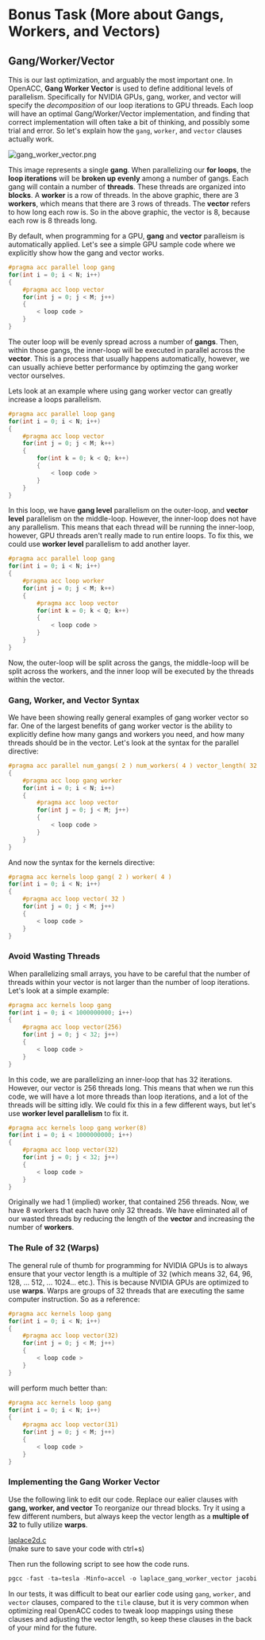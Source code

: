 # Bonus Task (More about Gangs, Workers, and Vectors)

## Gang/Worker/Vector

This is our last optimization, and arguably the most important one. In OpenACC, **Gang Worker Vector** is used to define additional levels of parallelism. Specifically for NVIDIA GPUs, gang, worker, and vector will specify the *decomposition* of our loop iterations to GPU threads. Each loop will have an optimal Gang/Worker/Vector implementation, and finding that correct implementation will often take a bit of thinking, and possibly some trial and error. So let's explain how the `gang`, `worker`, and `vector` clauses actually work.

![gang_worker_vector.png](../files/images/gang_worker_vector.png)

This image represents a single **gang**. When parallelizing our **for loops**, the **loop iterations** will be **broken up evenly** among a number of gangs. Each gang will contain a number of **threads**. These threads are organized into **blocks**. A **worker** is a row of threads. In the above graphic, there are 3 **workers**, which means that there are 3 rows of threads. The **vector** refers to how long each row is. So in the above graphic, the vector is 8, because each row is 8 threads long.

By default, when programming for a GPU, **gang** and **vector** paralleism is automatically applied. Let's see a simple GPU sample code where we explicitly show how the gang and vector works.

```cpp
#pragma acc parallel loop gang
for(int i = 0; i < N; i++)
{
    #pragma acc loop vector
    for(int j = 0; j < M; j++)
    {
        < loop code >
    }
}
```

The outer loop will be evenly spread across a number of **gangs**. Then, within those gangs, the inner-loop will be executed in parallel across the **vector**. This is a process that usually happens automatically, however, we can usually achieve better performance by optimzing the gang worker vector ourselves.

Lets look at an example where using gang worker vector can greatly increase a loops parallelism.

```cpp
#pragma acc parallel loop gang
for(int i = 0; i < N; i++)
{
    #pragma acc loop vector
    for(int j = 0; j < M; k++)
    {
        for(int k = 0; k < Q; k++)
        {
            < loop code >
        }
    }
}
```

In this loop, we have **gang level** parallelism on the outer-loop, and **vector level** parallelism on the middle-loop. However, the inner-loop does not have any parallelism. This means that each thread will be running the inner-loop, however, GPU threads aren't really made to run entire loops. To fix this, we could use **worker level** parallelism to add another layer.

```cpp
#pragma acc parallel loop gang
for(int i = 0; i < N; i++)
{
    #pragma acc loop worker
    for(int j = 0; j < M; k++)
    {
        #pragma acc loop vector
        for(int k = 0; k < Q; k++)
        {
            < loop code >
        }
    }
}
```

Now, the outer-loop will be split across the gangs, the middle-loop will be split across the workers, and the inner loop will be executed by the threads within the vector.

### Gang, Worker, and Vector Syntax

We have been showing really general examples of gang worker vector so far. One of the largest benefits of gang worker vector is the ability to explicitly define how many gangs and workers you need, and how many threads should be in the vector. Let's look at the syntax for the parallel directive:

```cpp
#pragma acc parallel num_gangs( 2 ) num_workers( 4 ) vector_length( 32 )
{
    #pragma acc loop gang worker
    for(int i = 0; i < N; i++)
    {
        #pragma acc loop vector
        for(int j = 0; j < M; j++)
        {
            < loop code >
        }
    }
}
```

And now the syntax for the kernels directive:

```cpp
#pragma acc kernels loop gang( 2 ) worker( 4 )
for(int i = 0; i < N; i++)
{
    #pragma acc loop vector( 32 )
    for(int j = 0; j < M; j++)
    {
        < loop code >
    }
}
```

### Avoid Wasting Threads

When parallelizing small arrays, you have to be careful that the number of threads within your vector is not larger than the number of loop iterations. Let's look at a simple example:

```cpp
#pragma acc kernels loop gang
for(int i = 0; i < 1000000000; i++)
{
    #pragma acc loop vector(256)
    for(int j = 0; j < 32; j++)
    {
        < loop code >
    }
}
```

In this code, we are parallelizing an inner-loop that has 32 iterations. However, our vector is 256 threads long. This means that when we run this code, we will have a lot more threads than loop iterations, and a lot of the threads will be sitting idly. We could fix this in a few different ways, but let's use **worker level parallelism** to fix it.

```cpp
#pragma acc kernels loop gang worker(8)
for(int i = 0; i < 1000000000; i++)
{
    #pragma acc loop vector(32)
    for(int j = 0; j < 32; j++)
    {
        < loop code >
    }
}
```

Originally we had 1 (implied) worker, that contained 256 threads. Now, we have 8 workers that each have only 32 threads. We have eliminated all of our wasted threads by reducing the length of the **vector** and increasing the number of **workers**.

### The Rule of 32 (Warps)

The general rule of thumb for programming for NVIDIA GPUs is to always ensure that your vector length is a multiple of 32 (which means 32, 64, 96, 128, ... 512, ... 1024... etc.). This is because NVIDIA GPUs are optimized to use **warps**. Warps are groups of 32 threads that are executing the same computer instruction. So as a reference:

```cpp
#pragma acc kernels loop gang
for(int i = 0; i < N; i++)
{
    #pragma acc loop vector(32)
    for(int j = 0; j < M; j++)
    {
        < loop code >
    }
}
```

will perform much better than:

```cpp
#pragma acc kernels loop gang
for(int i = 0; i < N; i++)
{
    #pragma acc loop vector(31)
    for(int j = 0; j < M; j++)
    {
        < loop code >
    }
}
```

### Implementing the Gang Worker Vector

Use the following link to edit our code. Replace our ealier clauses with **gang, worker, and vector** To reorganize our thread blocks. Try it using a few different numbers, but always keep the vector length as a **multiple of 32** to fully utilize **warps**.

[laplace2d.c](../../../../edit/lab3/English/C/laplace2d.c)  
(make sure to save your code with ctrl+s)

Then run the following script to see how the code runs.


```python
pgcc -fast -ta=tesla -Minfo=accel -o laplace_gang_worker_vector jacobi.c laplace2d.c && ./laplace_gang_worker_vector
```

In our tests, it was difficult to beat our earlier code using `gang`, `worker`, and `vector` clauses, compared to the `tile` clause, but it is very common when optimizing real OpenACC codes to tweak loop mappings using these clauses and adjusting the vector length, so keep these clauses in the back of your mind for the future.
